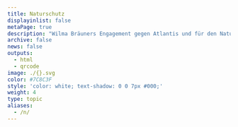 ```yaml
---
title: Naturschutz
displayinlist: false
metaPage: true
description: "Wilma Bräuners Engagement gegen Atlantis und für den Naturschutz"
archive: false
news: false
outputs:
  - html
  - qrcode
image: ./{}.svg
color: #7C8C3F
style: 'color: white; text-shadow: 0 0 7px #000;'
weight: 4
type: topic
aliases:
  - /n/
---
```


